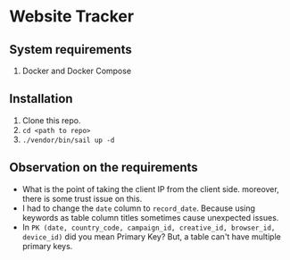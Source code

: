 # Website Tracker

## System requirements
1. Docker and Docker Compose

## Installation
1. Clone this repo.
2. `cd <path to repo>`
3. `./vendor/bin/sail up -d`


## Observation on the requirements
- What is the point of taking the client IP from the client side. moreover, there is some trust issue on this.
- I had to change the `date` column to `record_date`. Because using keywords as table column titles sometimes cause unexpected issues.
- In `PK (date, country_code, campaign_id, creative_id, browser_id, device_id)` did you mean Primary Key? But, a table can't have multiple primary keys.
